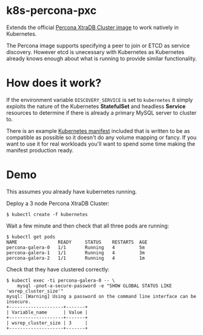 # k8s-percona-pxc

Extends the official [Percona XtraDB Cluster image](https://github.com/percona/percona-docker/tree/master/pxc-57) to work natively in Kubernetes.

The Percona image supports specifying a peer to join or ETCD as service discovery. However etcd is unecessary with Kubernetes as Kubernetes already knows enough about what is running to provide similar functionality.

# How does it work?

If the environment variable `DISCOVERY_SERVICE` is set to `kubernetes` it simply exploits the nature of the Kubernetes **StatefulSet** and headless **Service** resources to determine if there is already
a primary MySQL server to cluster to.

There is an example [Kubernetes manifest](kubernetes/percona-galera-xtradb.yaml) included that is written to be as compatible as possible
so it doesn't do any volume mapping or fancy. If you want to use it for real workloads you'll want
to spend some time making the manifest production ready.

# Demo

This assumes you already have kubernetes running.

Deploy a 3 node Percona XtraDB Cluster:

```
$ kubectl create -f kubernetes
```

Wait a few minute and then check that all three pods are running:

```
$ kubectl get pods
NAME               READY     STATUS    RESTARTS  AGE
percona-galera-0   1/1       Running   4         5m
percona-galera-1   1/1       Running   4         3m
percona-galera-2   1/1       Running   4         1m
```

Check that they have clustered correctly:

```
$ kubectl exec -ti percona-galera-0 -- \
    mysql -pnot-a-secure-password -e "SHOW GLOBAL STATUS LIKE 'wsrep_cluster_size'"
mysql: [Warning] Using a password on the command line interface can be insecure.
+--------------------+-------+
| Variable_name      | Value |
+--------------------+-------+
| wsrep_cluster_size | 3     |
+--------------------+-------+
```
